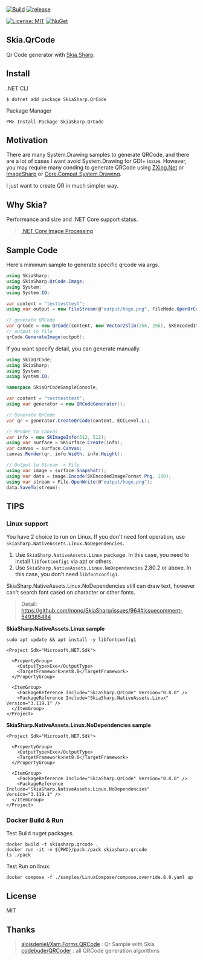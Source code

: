 [![Build](https://github.com/guitarrapc/SkiaSharp.QrCode/actions/workflows/build.yaml/badge.svg)](https://github.com/guitarrapc/SkiaSharp.QrCode/actions/workflows/build.yaml)
[![release](https://github.com/guitarrapc/SkiaSharp.QrCode/actions/workflows/release.yaml/badge.svg)](https://github.com/guitarrapc/SkiaSharp.QrCode/actions/workflows/release.yaml)

[![License: MIT](https://img.shields.io/badge/License-MIT-blue.svg)](LICENSE)
[![NuGet](https://img.shields.io/nuget/v/SkiaSharp.QrCode.svg?label=SkiaSharp%2EQrCode%20nuget)](https://www.nuget.org/packages/SkiaSharp.QrCode)

## Skia.QrCode

Qr Code generator with [Skia.Sharp](https://github.com/mono/SkiaSharp).

## Install

.NET CLI

```
$ dotnet add package SkiaSharp.QrCode
```

Package Manager

```
PM> Install-Package SkiaSharp.QrCode
```

## Motivation

There are many System.Drawing samples to generate QRCode, and there are a lot of cases I want avoid System.Drawing for GDI+ issue. However, you may require many conding to generate QRCode using [ZXing.Net](https://github.com/micjahn/ZXing.Net) or [ImageSharp](https://github.com/SixLabors/ImageSharp) or [Core.Compat.System.Drawing](https://github.com/CoreCompat/System.Drawing).

I just want to create QR in much simpler way.

## Why Skia?

Performance and size and .NET Core support status.

> [.NET Core Image Processing](https://blogs.msdn.microsoft.com/dotnet/2017/01/19/net-core-image-processing/)

## Sample Code

Here's minimum sample to generate specific qrcode via args.

```csharp
using SkiaSharp;
using SkiaSharp.QrCode.Image;
using System;
using System.IO;

var content = "testtesttest";
using var output = new FileStream(@"output/hoge.png", FileMode.OpenOrCreate);

// generate QRCode
var qrCode = new QrCode(content, new Vector2Slim(256, 256), SKEncodedImageFormat.Png);
// output to file
qrCode.GenerateImage(output);
```

If you want specify detail, you can generate manually.

```csharp
using SkiaQrCode;
using SkiaSharp;
using System;
using System.IO;

namespace SkiaQrCodeSampleConsole;

var content = "testtesttest";
using var generator = new QRCodeGenerator();

// Generate QrCode
var qr = generator.CreateQrCode(content, ECCLevel.L);

// Render to canvas
var info = new SKImageInfo(512, 512);
using var surface = SKSurface.Create(info);
var canvas = surface.Canvas;
canvas.Render(qr, info.Width, info.Height);

// Output to Stream -> File
using var image = surface.Snapshot();
using var data = image.Encode(SKEncodedImageFormat.Png, 100);
using var stream = File.OpenWrite(@"output/hoge.png");
data.SaveTo(stream);
```

## TIPS

### Linux support

You have 2 choice to run on Linux. If you don't need font operation, use `SkiaSharp.NativeAssets.Linux.NoDependencies`.

1. Use `SkiaSharp.NativeAssets.Linux` package. In this case, you need to install `libfontconfig1` via apt or others.
1. Use `SkiaSharp.NativeAssets.Linux.NoDependencies` 2.80.2 or above. In this case, you don't need `libfontconfig1`.

SkiaSharp.NativeAssets.Linux.NoDependencies still can draw text, however can't search font cased on character or other fonts.

> Detail: https://github.com/mono/SkiaSharp/issues/964#issuecomment-549385484

**SkiaSharp.NativeAssets.Linux sample**

```shell
sudo apt update && apt install -y libfontconfig1
```

```csproj
<Project Sdk="Microsoft.NET.Sdk">

  <PropertyGroup>
    <OutputType>Exe</OutputType>
    <TargetFramework>net8.0</TargetFramework>
  </PropertyGroup>

  <ItemGroup>
    <PackageReference Include="SkiaSharp.QrCode" Version="0.8.0" />
    <PackageReference Include="SkiaSharp.NativeAssets.Linux" Version="3.119.1" />
  </ItemGroup>
</Project>
```

**SkiaSharp.NativeAssets.Linux.NoDependencies sample**

```csproj
<Project Sdk="Microsoft.NET.Sdk">

  <PropertyGroup>
    <OutputType>Exe</OutputType>
    <TargetFramework>net8.0</TargetFramework>
  </PropertyGroup>

  <ItemGroup>
    <PackageReference Include="SkiaSharp.QrCode" Version="0.8.0" />
    <PackageReference Include="SkiaSharp.NativeAssets.Linux.NoDependencies" Version="3.119.1" />
  </ItemGroup>
</Project>
```

### Docker Build & Run

Test Build nuget packages.

```shell
docker build -t skiasharp.qrcode .
docker run -it -v ${PWD}/pack:/pack skiasharp.qrcode
ls ./pack
```

Test Run on linux.

```shell
docker compose -f ./samples/LinuxCompose/compose.override.8.0.yaml up
```

## License

MIT

## Thanks

> [aloisdeniel/Xam.Forms.QRCode](https://github.com/aloisdeniel/Xam.Forms.QRCode) : Qr Sample with Skia
> [codebude/QRCoder](https://github.com/codebude/QRCoder) : all QRCode generation algorithms
